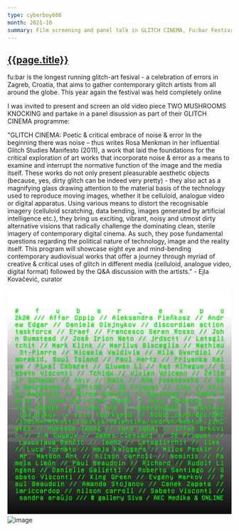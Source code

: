 ```yaml
---
type: cyberboy666
month: 2021-10
summary: Film screening and panel talk in GLITCH CINEMA, Fu:bar Festival 2021, online
---
```


## [ {{page.title}} ]({{page.url}})

fu:bar is the longest running glitch-art fesival - a celebration of errors in Zagreb, Croatia, that aims to gather contemporary glitch artists from all around the globe. This year again the festival was held completely online

I was invited to present and screen an old video piece TWO MUSHROOMS KNOCKING and partake in a panel disussion as part of their GLITCH CINEMA programme:

"GLITCH CINEMA: Poetic & critical embrace of noise & error
In the beginning there was noise – thus writes Rosa Menkman in her influential Glitch Studies Manifesto (2011), a work that laid the foundations for the critical exploration of art works that incorporate noise & error as a means to examine and interrupt the normative function of the image and the media itself.
These works do not only present pleasurable aesthetic objects (because, yes, dirty glitch can be indeed very pretty) - they also act as a magnifying glass drawing attention to the material basis of the technology used to reproduce moving images, whether it be celluloid, analogue video or digital apparatus.
Using various means to distort the recognisable imagery (celluloid scratching, data bending, images generated by artificial intelligence etc.), they bring us exciting, vibrant, noisy and utmost dirty alternative visions that radically challenge the dominating clean, sterile imagery of contemporary digital cinema. As such, they pose fundamental questions regarding the political nature of technology, image and the reality itself.
This program will showcase eight eye and mind-bending contemporary audiovisual works that offer a journey through myriad of creative & critical uses of glitch in different media (celluloid, analogue video, digital format) followed by the Q&A discussion with the artists." - Ejla Kovačević, curator

![image](/images/cyberboy666/fubar2020_1.jpg)
![image](/images/cyberboy666/fubar2020_2.png)